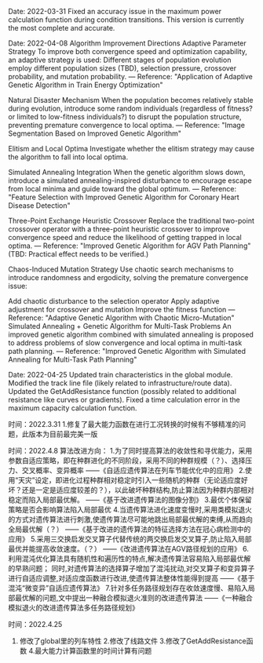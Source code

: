 Date: 2022-03-31
Fixed an accuracy issue in the maximum power calculation function during condition transitions.
This version is currently the most complete and accurate.

Date: 2022-04-08
Algorithm Improvement Directions
Adaptive Parameter Strategy
To improve both convergence speed and optimization capability, an adaptive strategy is used:
Different stages of population evolution employ different population sizes (TBD), selection pressure, crossover probability, and mutation probability.
— Reference: "Application of Adaptive Genetic Algorithm in Train Energy Optimization"

Natural Disaster Mechanism
When the population becomes relatively stable during evolution, introduce some random individuals (regardless of fitness? or limited to low-fitness individuals?) to disrupt the population structure, preventing premature convergence to local optima.
— Reference: "Image Segmentation Based on Improved Genetic Algorithm"

Elitism and Local Optima
Investigate whether the elitism strategy may cause the algorithm to fall into local optima.

Simulated Annealing Integration
When the genetic algorithm slows down, introduce a simulated annealing-inspired disturbance to encourage escape from local minima and guide toward the global optimum.
— Reference: "Feature Selection with Improved Genetic Algorithm for Coronary Heart Disease Detection"

Three-Point Exchange Heuristic Crossover
Replace the traditional two-point crossover operator with a three-point heuristic crossover to improve convergence speed and reduce the likelihood of getting trapped in local optima.
— Reference: "Improved Genetic Algorithm for AGV Path Planning"
(TBD: Practical effect needs to be verified.)

Chaos-Induced Mutation Strategy
Use chaotic search mechanisms to introduce randomness and ergodicity, solving the premature convergence issue:

Add chaotic disturbance to the selection operator
Apply adaptive adjustment for crossover and mutation
Improve the fitness function
— Reference: "Adaptive Genetic Algorithm with Chaotic Micro-Mutation"
Simulated Annealing + Genetic Algorithm for Multi-Task Problems
An improved genetic algorithm combined with simulated annealing is proposed to address problems of slow convergence and local optima in multi-task path planning.
— Reference: "Improved Genetic Algorithm with Simulated Annealing for Multi-Task Path Planning"

Date: 2022-04-25
Updated train characteristics in the global module.
Modified the track line file (likely related to infrastructure/route data).
Updated the GetAddResistance function (possibly related to additional resistance like curves or gradients).
Fixed a time calculation error in the maximum capacity calculation function.





时间：2022.3.31
1.修复了最大能力函数在进行工况转换的时候有不够精准的问题，此版本为目前最完美一版

时间：2022.4.8
算法改进方向：
1.为了同时提高算法的收敛性和寻优能力，采用参数自适应策略，即在种群进化的不同阶段，采用不同的种群规模（？）、选择压力、交叉概率、变异概率
——《自适应遗传算法在列车节能优化中的应用》
2.使用“天灾”设定，即进化过程种群相对稳定时引入一些随机的种群（无论适应度好坏？还是一定是适应度较差的？），以此破坏种群结构,防止算法因为种群内部相对稳定而陷入局部最优解。
——《基于改进遗传算法的图像分割》
3.最优个体保留策略是否会影响算法陷入局部最优
4.当遗传算法进化速度变慢时,采用类模拟退火的方式对遗传算法进行刺激,使遗传算法尽可能地跳出局部最优解的束缚,从而趋向全局最优解（？）
——《基于改进的遗传算法的特征选择方法在冠心病检测中的应用》
5.采用三交换启发交叉算子代替传统的两交换启发交叉算子,防止陷入局部最优并能提高收敛速度。（？）
——《改进遗传算法在AGV路径规划的应用》
6. 利用混沌优化算法具有随机性和遍历性的特点,解决遗传算法容易陷入局部最优解的早熟问题；
同时,对遗传算法的选择算子增加了混沌扰动,对交叉算子和变异算子进行自适应调整,对适应度函数进行改进,使遗传算法整体性能得到提高
——《基于混沌“微变异”自适应遗传算法》
7.针对多任务路径规划存在收敛速度慢、易陷入局部最优解的问题,文中提出一种融合模拟退火准则的改进遗传算法
——《一种融合模拟退火的改进遗传算法多任务路径规划》


时间：2022.4.25
1. 修改了global里的列车特性
2.修改了线路文件
3.修改了GetAddResistance函数
4.最大能力计算函数里的时间计算有问题